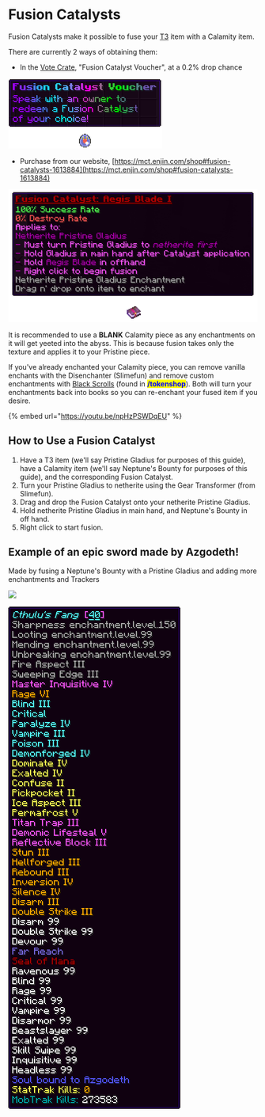 # Fusion Catalysts

Fusion Catalysts make it possible to fuse your [T3](../../../tantrum-gear-progression/tier-3-pristine/) item with a Calamity item.

There are currently 2 ways of obtaining them:

* In the [Vote Crate](../../../economy/crates/vote-crate/), "Fusion Catalyst Voucher", at a 0.2% drop chance

![](<../../../.gitbook/assets/fusion catalyst voucher.png>)

* Purchase from our website, [https://mct.enjin.com/shop#fusion-catalysts-1613884](https://mct.enjin.com/shop#fusion-catalysts-1613884)

![](<../../../.gitbook/assets/fusion catalyst (1).gif>)

It is recommended to use a **BLANK** Calamity piece as any enchantments on it will get yeeted into the abyss. This is because fusion takes only the texture and applies it to your Pristine piece.&#x20;

If you've already enchanted your Calamity piece, you can remove vanilla enchants with the Disenchanter (Slimefun) and remove custom enchantments with [Black Scrolls](../../../economy/tokens-and-token-shop/ae-items.md) (found in <mark style="color:blue;">**/tokenshop**</mark>). Both will turn your enchantments back into books so you can re-enchant your fused item if you desire.

{% embed url="https://youtu.be/npHzPSWDqEU" %}

## How to Use a Fusion Catalyst

1. Have a T3 item (we'll say Pristine Gladius for purposes of this guide), have a Calamity item (we'll say Neptune's Bounty for purposes of this guide), and the corresponding Fusion Catalyst.
2. Turn your Pristine Gladius to netherite using the Gear Transformer (from Slimefun).
3. Drag and drop the Fusion Catalyst onto your netherite Pristine Gladius.
4. Hold netherite Pristine Gladius in main hand, and Neptune's Bounty in off hand.
5. Right click to start fusion.

## Example of an epic sword made by Azgodeth!

Made by fusing a Neptune's Bounty with a Pristine Gladius and adding more enchantments and Trackers

![](../../../.gitbook/assets/neptunes\_bounty.png)

![](<../../../.gitbook/assets/azgos sword (1) (1) (1) (1).png>)
